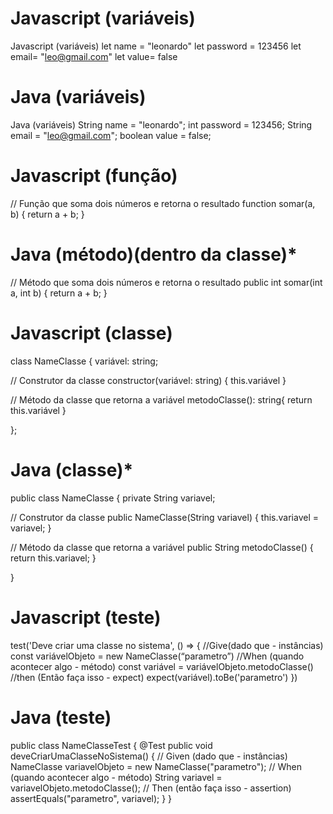 # Javascript (variáveis)

Javascript (variáveis)
let name = "leonardo"
let password = 123456
let email= "leo@gmail.com"
let value= false

# Java (variáveis)

Java (variáveis)
String name = "leonardo";
int password = 123456;
String email = "leo@gmail.com";
boolean value = false;

# Javascript (função)

// Função que soma dois números e retorna o resultado
function somar(a, b) {
return a + b;
}

# Java (método)(dentro da classe)\*

// Método que soma dois números e retorna o resultado
public int somar(int a, int b) {
return a + b;
}

# Javascript (classe)

class NameClasse {
variável: string;

// Construtor da classe
constructor(variável: string) {
this.variável
}

// Método da classe que retorna a variável
metodoClasse(): string{
return this.variável
}

};

# Java (classe)\*

public class NameClasse {
private String variavel;

// Construtor da classe
public NameClasse(String variavel) {
this.variavel = variavel;
}

// Método da classe que retorna a variável
public String metodoClasse() {
return this.variavel;
}

}

# Javascript (teste)

test('Deve criar uma classe no sistema', () => {
//Give(dado que - instâncias)
const variávelObjeto = new NameClasse(“parametro”)
//When (quando acontecer algo - método)
const variável = variávelObjeto.metodoClasse()
//then (Então faça isso - expect)
expect(variável).toBe('parametro')
})

# Java (teste)

public class NameClasseTest {
@Test
public void deveCriarUmaClasseNoSistema() {
// Given (dado que - instâncias)
NameClasse variavelObjeto = new NameClasse("parametro");
// When (quando acontecer algo - método)
String variavel = variavelObjeto.metodoClasse();
// Then (então faça isso - assertion)
assertEquals("parametro", variavel);
}
}
